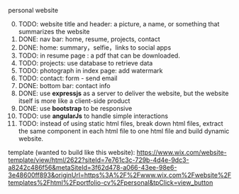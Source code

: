 personal website

0. TODO: website title and header: a picture, a name, or something that summarizes the website 
1. DONE: nav bar:  home, resume, projects, contact
2. DONE: home: summary，selfie，links to social apps
3. TODO: in resume page : a pdf that can be downloaded.
4. TODO: projects: use database to retrieve data
5. TODO: photograph in index page: add watermark
6. TODO: contact: form - send email
7. DONE: bottom bar: contact info
9. DONE: use **expressjs** as a server to deliver the website, but the website itself is more like a client-side product
9. DONE: use **bootstrap** to be responsive
10. TODO: use **angularJs** to handle simple interactions
11. TODO: instead of using static html files, break down html files, extract the same component in each html file to one html file and build dynamic website.

template (wanted to build like this website): https://www.wix.com/website-template/view/html/2622?siteId=7e761c3c-729b-4d4e-9dc3-a8242c486f56&metaSiteId=3f62d478-a066-43ee-98e6-3e48600ff893&originUrl=https%3A%2F%2Fwww.wix.com%2Fwebsite%2Ftemplates%2Fhtml%2Fportfolio-cv%2Fpersonal&tpClick=view_button



